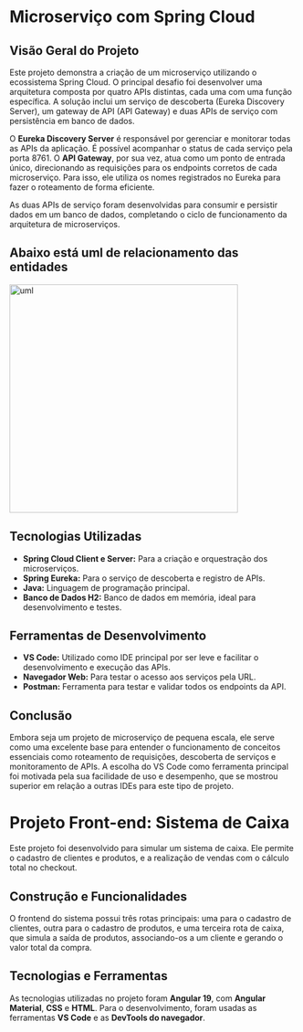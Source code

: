 <h1>Microserviço com Spring Cloud</h1>

<h2>Visão Geral do Projeto</h2>
<p>
  Este projeto demonstra a criação de um microserviço utilizando o ecossistema Spring Cloud. O principal desafio foi desenvolver uma arquitetura composta por quatro APIs distintas, cada uma com uma função específica. A solução inclui um serviço de descoberta (Eureka Discovery Server), um gateway de API (API Gateway) e duas APIs de serviço com persistência em banco de dados.
</p>
<p>
  O <strong>Eureka Discovery Server</strong> é responsável por gerenciar e monitorar todas as APIs da aplicação. É possível acompanhar o status de cada serviço pela porta 8761. O <strong>API Gateway</strong>, por sua vez, atua como um ponto de entrada único, direcionando as requisições para os endpoints corretos de cada microserviço. Para isso, ele utiliza os nomes registrados no Eureka para fazer o roteamento de forma eficiente.
</p>
<p>
  As duas APIs de serviço foram desenvolvidas para consumir e persistir dados em um banco de dados, completando o ciclo de funcionamento da arquitetura de microserviços.
</p>
<h2>Abaixo está uml de relacionamento das entidades</h2>
<img width="400" height="400" alt="uml" src="https://github.com/user-attachments/assets/33cf6110-5e11-4243-92b6-fb26a09668fa" />

<h2>Tecnologias Utilizadas</h2>
<ul>
  <li><strong>Spring Cloud Client e Server:</strong> Para a criação e orquestração dos microserviços.</li>
  <li><strong>Spring Eureka:</strong> Para o serviço de descoberta e registro de APIs.</li>
  <li><strong>Java:</strong> Linguagem de programação principal.</li>
  <li><strong>Banco de Dados H2:</strong> Banco de dados em memória, ideal para desenvolvimento e testes.</li>
</ul>

<h2>Ferramentas de Desenvolvimento</h2>
<ul>
  <li><strong>VS Code:</strong> Utilizado como IDE principal por ser leve e facilitar o desenvolvimento e execução das APIs.</li>
  <li><strong>Navegador Web:</strong> Para testar o acesso aos serviços pela URL.</li>
  <li><strong>Postman:</strong> Ferramenta para testar e validar todos os endpoints da API.</li>
</ul>

<h2>Conclusão</h2>
<p>
  Embora seja um projeto de microserviço de pequena escala, ele serve como uma excelente base para entender o funcionamento de conceitos essenciais como roteamento de requisições, descoberta de serviços e monitoramento de APIs. A escolha do VS Code como ferramenta principal foi motivada pela sua facilidade de uso e desempenho, que se mostrou superior em relação a outras IDEs para este tipo de projeto.
</p>

 <h1>Projeto Front-end: Sistema de Caixa</h1>

  <p>Este projeto foi desenvolvido para simular um sistema de caixa. Ele permite o cadastro de clientes e produtos, e a realização de vendas com o cálculo total no checkout.</p>

  <h2>Construção e Funcionalidades</h2>

  <p>O frontend do sistema possui três rotas principais: uma para o cadastro de clientes, outra para o cadastro de produtos, e uma terceira rota de caixa, que simula a saída de produtos, associando-os a um cliente e gerando o valor total da compra.</p>

  <h2>Tecnologias e Ferramentas</h2>

  <p>As tecnologias utilizadas no projeto foram <strong>Angular 19</strong>, com <strong>Angular Material</strong>, <strong>CSS</strong> e <strong>HTML</strong>. Para o desenvolvimento, foram usadas as ferramentas <strong>VS Code</strong> e as <strong>DevTools do navegador</strong>.</p>
